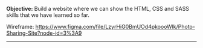 **Objective:** Build a website where we can show the HTML, CSS and SASS skills that we have learned so far.


Wireframe: https://www.figma.com/file/LzyrHiG0BmUOd4pkoooWlk/Photo-Sharing-Site?node-id=3%3A9
<hr>
